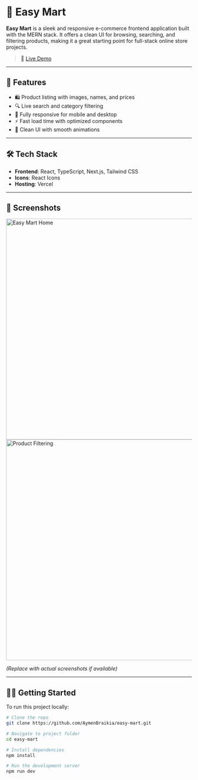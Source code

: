 # 🛒 Easy Mart

**Easy Mart** is a sleek and responsive e-commerce frontend application built with the MERN stack. It offers a clean UI for browsing, searching, and filtering products, making it a great starting point for full-stack online store projects.

> 🔗 [Live Demo](https://easy-mart-five.vercel.app/)

---

## 🚀 Features

- 🛍️ Product listing with images, names, and prices
- 🔍 Live search and category filtering
- 📱 Fully responsive for mobile and desktop
- ⚡ Fast load time with optimized components
- 🧼 Clean UI with smooth animations

---

## 🛠️ Tech Stack

- **Frontend**: React, TypeScript, Next.js, Tailwind CSS
- **Icons**: React Icons
- **Hosting**: Vercel

---

## 📸 Screenshots

<img src="https://easy-mart-five.vercel.app/screenshot1.png" alt="Easy Mart Home" width="600" />
<img src="https://easy-mart-five.vercel.app/screenshot2.png" alt="Product Filtering" width="600" />

*(Replace with actual screenshots if available)*

---

## 🧑‍💻 Getting Started

To run this project locally:

```bash
# Clone the repo
git clone https://github.com/AymenBraikia/easy-mart.git

# Navigate to project folder
cd easy-mart

# Install dependencies
npm install

# Run the development server
npm run dev
